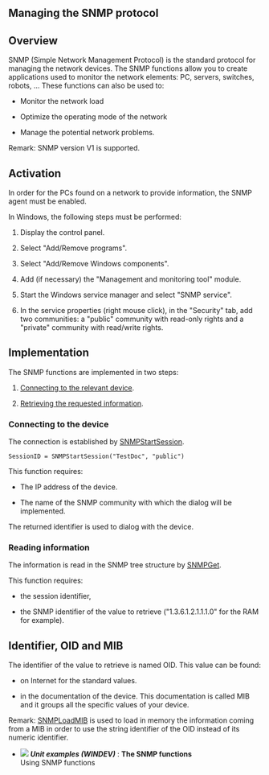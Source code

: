 
## Managing the SNMP protocol
			



<a name="NOTE1"></a>
<a name="NOTE1_1"></a>


## Overview
<a name="overview_ELTTEXTE000145"></a>
SNMP (Simple Network Management Protocol) is the standard protocol for managing the network devices. The SNMP functions allow you to create applications used to monitor the network elements: PC, servers, switches, robots, ... These functions can also be used to:

- Monitor the network load

- Optimize the operating mode of the network

- Manage the potential network problems.




Remark: SNMP version V1 is supported. 

<a name="NOTE2"></a>
<a name="NOTE2_1"></a>


## Activation
<a name="activation_ELTTEXTE000169"></a>
In order for the PCs found on a network to provide information, the SNMP agent must be enabled.

In Windows, the following steps must be performed:

1. Display the control panel.

2. Select "Add/Remove programs".

3. Select "Add/Remove Windows components".

4. Add (if necessary) the "Management and monitoring tool" module.

5. Start the Windows service manager and select "SNMP service".

6. In the service properties (right mouse click), in the "Security" tab, add two communities: a "public" community with read-only rights and a "private" community with read/write rights.




<a name="NOTE3"></a>
<a name="NOTE3_1"></a>


## Implementation
<a name="implementation_ELTTEXTE000193"></a>
The SNMP functions are implemented in two steps:

1. [Connecting to the relevant device](#NOTE3_2).

2. [Retrieving the requested information](#NOTE3_3).



<a name="NOTE3_2"></a>


### Connecting to the device
<a name="connecting_the_device_ELTPARAGRAPHE000052"></a>

The connection is established by [SNMPStartSession](../WDLang3/1000017067.md).


```wl
SessionID = SNMPStartSession("TestDoc", "public")
```


This function requires:

- The IP address of the device.

- The name of the SNMP community with which the dialog will be implemented.




The returned identifier is used to dialog with the device.
<a name="NOTE3_3"></a>


### Reading information
<a name="reading_information_ELTPARAGRAPHE000071"></a>

The information is read in the SNMP tree structure by [SNMPGet](../WDLang3/1000017069.md).

This function requires:

- the session identifier,

- the SNMP identifier of the value to retrieve ("1.3.6.1.2.1.1.1.0" for the RAM for example).




<a name="NOTE4"></a>
<a name="NOTE4_1"></a>


## Identifier, OID and MIB
<a name="identifier_oid_and_mib_ELTTEXTE000229"></a>
The identifier of the value to retrieve is named OID. This value can be found:

- on Internet for the standard values.

- in the documentation of the device. This documentation is called MIB and it groups all the specific values of your device.




Remark: [SNMPLoadMIB](../WDLang3/1000017074.md) is used to load in memory the information coming from a MIB in order to use the string identifier of the OID instead of its numeric identifier.


- ![](https://doc.pcsoft.fr/en-US/images/image.awp?langid=3&name=TheSNMPfunctions.gif) ***Unit examples (WINDEV)*** : **The SNMP functions** <br>Using SNMP functions


